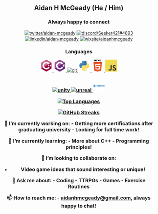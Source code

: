 <h2 align="center"> Aidan H McGeady (He / Him) </h2>

<h3 align="center">Always happy to connect</h3>
  <p align="center">
    <a href="https://twitter.com/aidan-mcgeady" target="blank"><img align="center" src="https://github.com/rahuldkjain/github-profile-readme-generator/blob/master/src/images/icons/Social/twitter.svg" alt="twitter/aidan-mcgeady" height="30" width="40" /></a>  
    <a href="https://discordapp.com/users/152543788034686978" target="blank"><img align="center" src="https://github.com/rahuldkjain/github-profile-readme-generator/blob/master/src/images/Discord-Logo.png" alt="discord/Seeker421#4893" height="30" width="60" /></a>  
    <a href="www.linkedin.com/in/aidan-mcgeady" target="blank"><img align="center" src="https://github.com/rahuldkjain/github-profile-readme-generator/blob/master/src/images/icons/Social/linked-in-alt.svg" alt="linkedin/aidan-mcgeady" height="30" width="40" /></a>
    <a href="https://aidanhmcgeady.wixsite.com/home" target="blank"><img align="center" src="https://upload.wikimedia.org/wikipedia/en/7/76/Wix.com_website_logo.svg"   alt="wixsite/aidanhmcgeady" height="30" width="60" /></a>
  </p>

<h3 align="center">Languages</h3>
  <p align="center">
    <a href="https://www.w3schools.com/cpp/" target="_blank"> <img src="https://raw.githubusercontent.com/devicons/devicon/master/icons/cplusplus/cplusplus-original.svg" alt="cplusplus" width="40" height="40"/> </a>
    <a href="https://docs.microsoft.com/en-us/dotnet/csharp/" target="_blank"> <img src="https://raw.githubusercontent.com/devicons/devicon/master/icons/csharp/csharp-original.svg" alt="csharp" width="40" height="40"/> </a>
    <a href="https://git-scm.com/" target="_blank"> <img src="https://www.vectorlogo.zone/logos/git-scm/git-scm-icon.svg" alt="git" width="40" height="40"/> </a>
    <a href="https://www.python.org" target="_blank"> <img src="https://raw.githubusercontent.com/devicons/devicon/master/icons/python/python-original.svg" alt="python" width="40" height="40"/> </a>
    <a href="https://www.w3.org/html/" target="_blank"> <img src="https://raw.githubusercontent.com/devicons/devicon/master/icons/html5/html5-original-wordmark.svg" alt="html5" width="40" height="40"/> </a>
    <a href="https://developer.mozilla.org/en-US/docs/Web/JavaScript" target="_blank"> <img src="https://raw.githubusercontent.com/devicons/devicon/master/icons/javascript/javascript-original.svg" alt="javascript" width="40" height="40"/> </a>  
   
  </p>
  
<h3 align="center" Tools </3>
   <a href="https://unity.com/" target="_blank"> <img src="https://www.vectorlogo.zone/logos/unity3d/unity3d-icon.svg" alt="unity" width="40" height="40"/> </a>
    <a href="https://unrealengine.com/" target="_blank"> <img src="https://raw.githubusercontent.com/kenangundogan/fontisto/036b7eca71aab1bef8e6a0518f7329f13ed62f6b/icons/svg/brand/unreal-engine.svg" alt="unreal" width="40" height="40"/>         </a>
    <a href="https://webpack.js.org" target="_blank"> <img src="https://raw.githubusercontent.com/devicons/devicon/d00d0969292a6569d45b06d3f350f463a0107b0d/icons/webpack/webpack-original-wordmark.svg" alt="webpack" width="40" height="40"/> </a>
  <!-- Add Webstorm -->
  <!-- Add GameMaker -->
  <!-- Add VisualStudio -->
  <!-- Add Atom -->
  <!-- Add Wix -->
  <!-- Add Wordpress -->
</p>

<p align="center">
  <a href="https://github.com/anuraghazra/github-readme-stats"> <img alt="Top Languages" src="https://github-readme-stats.vercel.app/api/top-langs/?username=AidanHMcGeady&layout=compact&hide_border=true&bg_color=18181800&title_color=00b3b3&text_color=efefef&hide=c%2B%2B"> </a>
  
  <a href="https://git.io/streak-stats"> <img alt="GitHub Streaks" src="http://github-readme-streak-stats.herokuapp.com?user=AidanHMcGeady&hide_border=true&background=18181800&ring=00B3B3&dates=00B3B3&currStreakNum=EFEFEF&sideNums=EFEFEF&sideLabels=FA8B00"> </a>
</p>

 <p align="center">
  🔭 I’m currently working on: 
    - Getting more certifications after graduating university
    - Looking for full time work!
  
  🌱 I’m currently learning: 
    - More about C++ 
    - Programming principles!
  
  👯 I’m looking to collaborate on: 
  - Video game ideas that sound interesting or unique!
  
  💬 Ask me about: 
    - Coding
    - TTRPGs
    - Games
    - Exercise Routines

  📫 How to reach me: 
    - aidanhmcgeady@gmail.com, always happy to chat!
  </p>
  
<!--
**AidanHMcGeady/AidanHMcGeady** is a ✨ _special_ ✨ repository because its `README.md` (this file) appears on your GitHub profile.

Here are some ideas to get you started:


- ⚡ Fun fact: ...
-->
